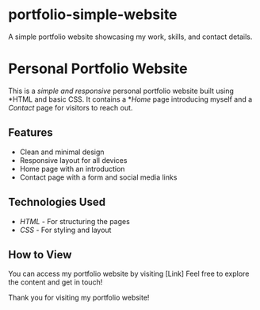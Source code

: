 # portfolio-simple-website
A simple portfolio website showcasing my work, skills, and contact details.
# Personal Portfolio Website

This is a *simple and responsive* personal portfolio website built using *HTML and basic CSS. It contains a **Home* page introducing myself and a *Contact* page for visitors to reach out.

## Features
- Clean and minimal design  
- Responsive layout for all devices  
- Home page with an introduction  
- Contact page with a form and social media links  

## Technologies Used
- *HTML* - For structuring the pages  
- *CSS* - For styling and layout  

## How to View
You can access my portfolio website by visiting [Link] Feel free to explore the content and get in touch!

Thank you for visiting my portfolio website!
